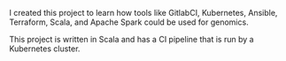 I created this project to learn how tools like GitlabCI, Kubernetes, Ansible, Terraform, Scala, and Apache Spark could be used for genomics. 

This project is written in Scala and has a CI pipeline that is run by a Kubernetes cluster.
